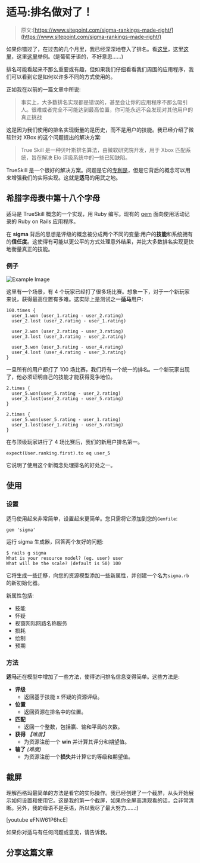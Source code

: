 # 适马:排名做对了！

> 原文:[https://www.sitepoint.com/sigma-rankings-made-right/](https://www.sitepoint.com/sigma-rankings-made-right/)

如果你错过了，在过去的几个月里，我已经深深地卷入了排名。看[这里](https://www.sitepoint.com/rankings-youre-doing-it-wrong/)，这里[这里](https://www.sitepoint.com/gioco-the-gamification-gem/)，这里[这里](https://www.eventials.com/pt-br/locaweb/rankings-voce-esta-fazendo-errado/)举例。(是葡萄牙语的，不好意思……)

排名可能看起来不那么重要或有趣，但如果我们仔细看看我们周围的应用程序，我们可以看到它是如何以许多不同的方式使用的。

正如我在以前的一篇文章中所说:

> 事实上，大多数排名实现都是错误的，甚至会让你的应用程序不那么吸引人。很难或者完全不可能达到最高位置，你可能永远不会发现对其他用户的真正挑战

这是因为我们使用的排名实现衡量的是历史，而不是用户的技能。我已经介绍了微软针对 XBox 的这个问题提出的解决方案:

> True Skill 是一种贝叶斯排名算法，由微软研究院开发，用于 Xbox 匹配系统，旨在解决 Elo 评级系统中的一些已知缺陷。

TrueSkill 是一个很好的解决方案。问题是它的[专利是](http://www.google.com/patents/US20090227313?dq=trueskill&ei=C7G2ULrGLMrFmQWP4IHoCw)，但是它背后的概念可以用来增强我们的实际实现。这就是**适马**的用武之地。

## 希腊字母表中第十八个字母

适马是 TrueSkill 概念的一个实现，用 Ruby 编写。现有的 [gem](http://rubygems.org/gems/sigma) 面向使用活动记录的 Ruby on Rails 应用程序。

在 **sigma** 背后的思想是评级的概念被分成两个不同的变量:用户的**技能**和系统拥有的**信任度**。这使得有可能以更公平的方式处理意外结果，并比大多数排名实现更快地衡量真正的技能。

### 例子

![Example Image](../Images/67a560455b8cbb41cb6e69e5092a9f27.png "Example Image")

这里有一个场景，有 4 个玩家已经打了很多场比赛。想象一下，对于一个新玩家来说，获得最高位置有多难。这实际上是测试之一**适马**用户:

```
100.times {
  user_1.won (user_1.rating - user_2.rating)
  user_2.lost (user_2.rating - user_1.rating)

  user_2.won (user_2.rating - user_3.rating)
  user_3.lost (user_3.rating - user_2.rating)

  user_3.won (user_3.rating - user_4.rating)
  user_4.lost (user_4.rating - user_3.rating)
}
```

一旦所有的用户都打了 100 场比赛，我们将有一个统一的排名。一个新玩家出现了，他必须证明自己的技能才能获得竞争地位。

```
2.times {
  user_5.won(user_5.rating - user_2.rating)
  user_2.lost(user_2.rating - user_5.rating)
}

2.times {
  user_5.won(user_5.rating - user_1.rating)
  user_1.lost(user_1.rating - user_5.rating)
}
```

在与顶级玩家进行了 4 场比赛后，我们的新用户排名第一。

```
expect(User.ranking.first).to eq user_5
```

它说明了使用这个新概念处理排名的好处之一。

## 使用

### 设置

适马使用起来非常简单，设置起来更简单。您只需将它添加到您的`Gemfile`:

```
gem 'sigma' 
```

运行 sigma 生成器，回答两个友好的问题:

```
$ rails g sigma
What is your resource model? (eg. user) user
What will be the scale? (default is 50) 100 
```

它将生成一些迁移，向您的资源模型添加一些新属性，并创建一个名为`sigma.rb`的新初始化器。

新属性包括:

*   技能
*   怀疑
*   视窗网际网路名称服务
*   损耗
*   绘制
*   预期

### 方法

**适马**还在模型中增加了一些方法，使得访问排名信息变得简单。这些方法是:

*   **评级**
    *   返回基于技能 x 怀疑的资源评级。
*   **位置**
    *   返回资源在排名中的位置。
*   **匹配**
    *   返回一个整数，包括赢、输和平局的次数。
*   **获得** *【难度】*
    *   为资源注册一个 **win** 并计算其评分和期望值。
*   **输了** *(难度)*
    *   为资源注册一个**损失**并计算它的等级和期望值。

## 截屏

理解西格玛最简单的方法是看它的实际操作。我已经创建了一个截屏，从头开始展示如何设置和使用它。这是我的第一个截屏，如果你全屏高清观看的话，会非常清晰。另外，我的母语不是英语，所以我尽了最大努力……:)

[youtube eFNW61P6hcE]

如果你对适马有任何问题或意见，请告诉我。

## 分享这篇文章